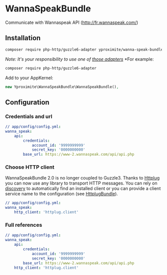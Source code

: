 # WannaSpeakBundle
Communicate with Wannaspeak API (http://fr.wannaspeak.com/)

## Installation

```bash
composer require php-http/guzzle6-adapter yproximite/wanna-speak-bundle
```

*Note: It's your responsibility to use one of [those adapters](https://packagist.org/providers/php-http/client-implementation)*
*For example:

```bash
composer require php-http/guzzle6-adapter
```

Add to your AppKernel:

```php
new Yproximite\WannaSpeakBundle\WannaSpeakBundle(),
```

## Configuration

### Credentials and url

``` yaml
// app/config/config.yml:
wanna_speak:
    api:
        credentials:
            account_id: '9999999999'
            secret_key: '0000000000'
        base_url: https://www-2.wannaspeak.com/api/api.php

```


### Choose HTTP client

WannaSpeakBundle 2.0 is no longer coupled to Guzzle3. Thanks to [Httplug](http://docs.php-http.org/en/latest/index.html) you can now use any
library to transport HTTP messages. You can rely on [discovery](http://docs.php-http.org/en/latest/discovery.html) to automatically
find an installed client or you can provide a client service name to the configuration (see [HttplugBundle](https://github.com/php-http/HttplugBundle)). 

``` yaml
// app/config/config.yml:
wanna_speak:
    http_client: 'httplug.client'

```

### Full references

``` yaml
// app/config/config.yml:
wanna_speak:
    api:
        credentials:
            account_id: '9999999999'
            secret_key: '0000000000'
        base_url: https://www-2.wannaspeak.com/api/api.php
    http_client: 'httplug.client'
```

